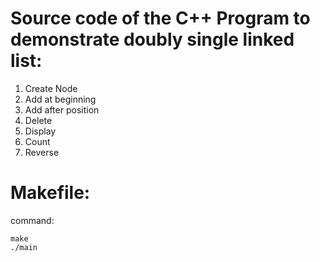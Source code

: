 # Source code of the C++ Program to demonstrate doubly single linked list:

1. Create Node
2. Add at beginning
3. Add after position
4. Delete
5. Display
6. Count
7. Reverse

# Makefile:

command: 

```
make
./main
```

